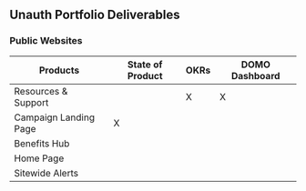 ## Unauth Portfolio Deliverables

### Public Websites

| Products             | State of Product | OKRs | DOMO Dashboard |
|--|--|--|--|
|Resources & Support   |                  |   X  |        X       |
|Campaign Landing Page |        X         |      |                |
|Benefits Hub          |                  |      |                |
|Home Page             |                  |      |                |
|Sitewide Alerts       |                  |      |                |


